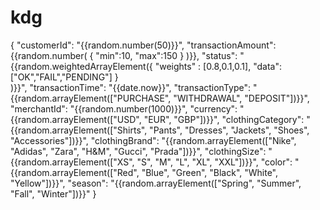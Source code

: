 # kdg

{
    "customerId": "{{random.number(50)}}",
    "transactionAmount": {{random.number(
        {
            "min":10,
            "max":150
        }
    )}},
    "status": "{{random.weightedArrayElement({
        "weights" : [0.8,0.1,0.1],
        "data": ["OK","FAIL","PENDING"]
        }        
    )}}",
    "transactionTime": "{{date.now}}",
    "transactionType": "{{random.arrayElement(["PURCHASE", "WITHDRAWAL", "DEPOSIT"])}}",
    "merchantId": "{{random.number(1000)}}",
    "currency": "{{random.arrayElement(["USD", "EUR", "GBP"])}}",
    "clothingCategory": "{{random.arrayElement(["Shirts", "Pants", "Dresses", "Jackets", "Shoes", "Accessories"])}}",
    "clothingBrand": "{{random.arrayElement(["Nike", "Adidas", "Zara", "H&M", "Gucci", "Prada"])}}",
    "clothingSize": "{{random.arrayElement(["XS", "S", "M", "L", "XL", "XXL"])}}",
    "color": "{{random.arrayElement(["Red", "Blue", "Green", "Black", "White", "Yellow"])}}",
    "season": "{{random.arrayElement(["Spring", "Summer", "Fall", "Winter"])}}"
}
